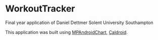 # WorkoutTracker

Final year application of Daniel Dettmer
Solent University Southampton

This application was built using 
[MPAndroidChart](https://github.com/PhilJay/MPAndroidChart), 
[Caldroid](https://github.com/roomorama/Caldroid).
